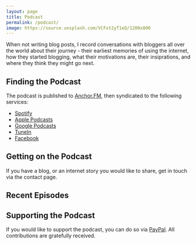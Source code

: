 ```yaml
---
layout: page
title: Podcast
permalink: /podcast/
image: https://source.unsplash.com/VCFxt2yT1eQ/1200x800
---
```


When not writing blog posts, I record conversations with bloggers all over the world about their journey - their earliest memories of using the internet, how they started blogging, what their motivations are, their insiprations, and where they think they might go next.


## Finding the Podcast

The podcast is published to [Anchor.FM](https://anchor.fm/jonbeckett), then syndicated to the following services:

* [Spotify](https://open.spotify.com/show/1oyFiYa5ksHXazlpHtuznB)
* [Apple Podcasts](https://podcasts.apple.com/gb/podcast/jonathan-becketts-podcast/id1495777447)
* [Google Podcasts](https://podcasts.google.com/?feed=aHR0cHM6Ly9hbmNob3IuZm0vcy8xNDFjODcwYy9wb2RjYXN0L3Jzcw&ved=0CAAQ4aUDahcKEwjAqqC3rfXnAhUAAAAAHQAAAAAQCQ)
* [TuneIn](https://tunein.com/podcasts/Arts--Culture-Podcasts/Jonathan-Becketts-Podcast-p1287145/)
* [Facebook](https://www.facebook.com/jonbeckettpodcast)

## Getting on the Podcast

If you have a blog, or an internet story you would like to share, get in touch via the contact page.


## Recent Episodes

<script src="https://ajax.googleapis.com/ajax/libs/jquery/3.4.1/jquery.min.js"></script>

<script type="text/javascript">

$(document).ready(function(){
    var feed = "https://anchor.fm/s/141c870c/podcast/rss";

    $.ajax(feed, {
        accepts:{
            xml:"application/rss+xml"
        },
        dataType:"xml",
        success:function(data) {

            $(data).find("item").each(function () { 
                var el = $(this);
                
                $("#recent").append("<h3><a href='" + el.find("link").text() + "' target='_blank' title='" + el.find("title").text() + "'>" + el.find("title").text() + "</a></h3>\n<img src='" + el.find("itunes\\:image").attr("href") + "' style='float:right;max-width:200;max-height:200;padding-left:20px;padding-bottom:50px;' width='150' height='150' /><p>" + el.find("description").text() + "</p><p>" + el.find("pubDate").text().substr(0,16) + "</p>\n<div style='clear:both;'></div>\n<hr style='border:0px;border-bottom:1px solid #ddd;width:50%;margin:auto;padding-top:10px;padding-bottom:10px;' />\n");

            });

        }	
    });
});
</script>
<div id="recent"></div>


## Supporting the Podcast

If you would like to support the podcast, you can do so via [PayPal](https://paypal.me/pools/c/8nIZt2ZDMp). All contributions are gratefully received.
